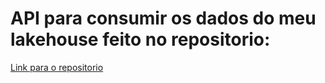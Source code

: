 # API para consumir os dados do meu lakehouse feito no repositorio:
[Link para o repositorio](https://github.com/Jeova-1704/lakehouse-medallion_architecture-pipeline)